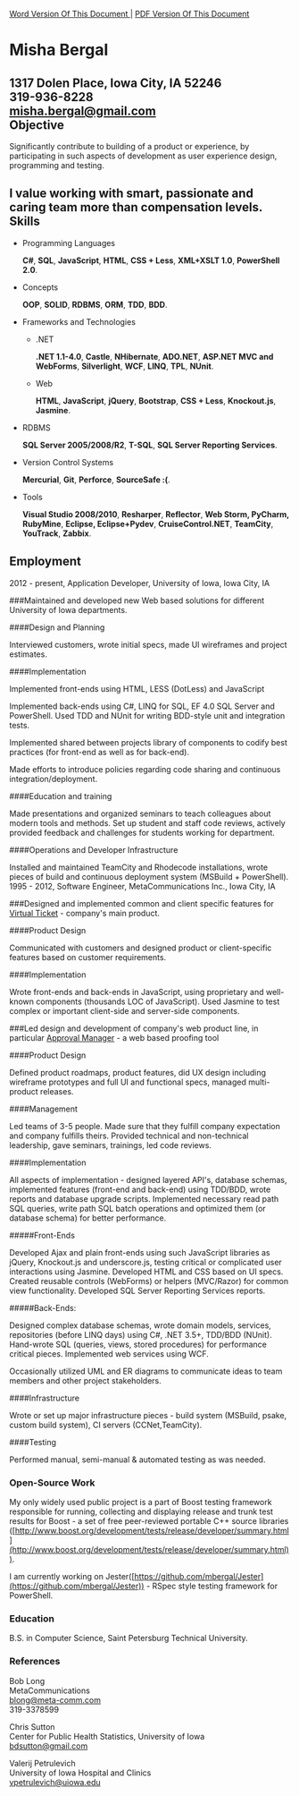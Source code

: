 ﻿
[Word Version Of This Document ](https://github.com/mbergal/resume/blob/master/bin/Resume.docx?raw=true)
| [PDF Version Of This Document ](https://github.com/mbergal/resume/blob/master/bin/Resume.pdf?raw=true)

Misha Bergal
============
        
1317 Dolen Place, Iowa City, IA 52246  
319-936-8228  
misha.bergal@gmail.com  
Objective
---------

Significantly contribute to building of a product or experience, by participating in such aspects of development as user experience design, programming and testing.

**I value working with smart, passionate and caring team more than compensation levels.**
Skills
------
* Programming Languages

    **C#**, **SQL**, **JavaScript**, **HTML**, **CSS + Less**, **XML+XSLT 1.0**, **PowerShell 2.0**.

* Concepts

    **OOP**, **SOLID**, **RDBMS**, **ORM**, **TDD**, **BDD**.

* Frameworks and Technologies

    * .NET

        **.NET 1.1-4.0**, **Castle**, **NHibernate**, **ADO.NET**, **ASP.NET MVC and WebForms**, **Silverlight**, **WCF**, **LINQ**, **TPL**, **NUnit**.

    * Web

        **HTML**, **JavaScript**, **jQuery**, **Bootstrap**, **CSS + Less**, **Knockout.js**, **Jasmine**.

* RDBMS

    **SQL Server 2005/2008/R2**, **T-SQL**, **SQL Server Reporting Services**.

* Version Control Systems

    **Mercurial**, **Git**, **Perforce**, **SourceSafe :(**.

* Tools

    **Visual Studio 2008/2010**, **Resharper**, **Reflector**, **Web Storm, PyCharm, RubyMine**, **Eclipse, Eclipse+Pydev**, **CruiseControl.NET**, **TeamCity**, **YouTrack**, **Zabbix**.

Employment
----------
2012 - present, Application Developer, 
University of Iowa, Iowa City, IA

###Maintained and developed new Web based solutions for different University of Iowa departments.

####Design and Planning

Interviewed customers, wrote initial specs, made UI wireframes and project estimates.

####Implementation

Implemented front-ends using HTML, LESS (DotLess) and JavaScript

Implemented back-ends using C#, LINQ for SQL, EF 4.0 SQL Server and PowerShell. Used TDD and NUnit for writing BDD-style unit and integration tests.

Implemented shared between projects library of components to codify best practices (for front-end as well as for back-end).

Made efforts to introduce policies regarding code sharing and continuous integration/deployment.

####Education and training

Made presentations and organized seminars to teach colleagues about modern tools and methods. Set up student and staff code reviews, actively provided feedback and challenges for students working for department.

####Operations and Developer Infrastructure

Installed and maintained TeamCity and Rhodecode installations, wrote pieces of build and continuous deployment system (MSBuild + PowerShell).
1995 - 2012, Software Engineer, 
MetaCommunications Inc., Iowa City, IA

###Designed and implemented common and client specific features for [Virtual Ticket](http://www.metacommunications.com/products/virtual_ticket) - company's main product.

####Product Design

Communicated with customers and designed product or client-specific features based on customer requirements. 

####Implementation

Wrote front-ends and back-ends in JavaScript, using proprietary and well-known components (thousands LOC of JavaScript). Used Jasmine to test complex or important client-side and server-side components. 

###Led design and development of company's web product line, in particular [Approval Manager](http://www.metacommunications.com/products/approval_manager) - a web based proofing tool 

####Product Design

Defined product roadmaps, product features, did UX design including wireframe prototypes and full UI and functional specs, managed multi-product releases. 

####Management

Led teams of 3-5 people. Made sure that they fulfill company expectation and company fulfills theirs. Provided technical and non-technical leadership, gave seminars, trainings, led code reviews. 

####Implementation

All aspects of implementation - designed layered API's, database schemas, implemented features (front-end and back-end) using TDD/BDD, wrote reports and database upgrade scripts. Implemented necessary read path SQL queries, write path SQL batch operations and optimized them (or database schema) for better performance. 

#####Front-Ends

Developed Ajax and plain front-ends using such JavaScript libraries as jQuery, Knockout.js and underscore.js, testing critical or complicated user interactions using Jasmine. Developed HTML and CSS based on UI specs. Created reusable controls (WebForms) or helpers (MVC/Razor) for common view functionality. Developed SQL Server Reporting Services reports. 

#####Back-Ends:

Designed complex database schemas, wrote domain models, services, repositories (before LINQ days) using C#, .NET 3.5+, TDD/BDD (NUnit). Hand-wrote SQL (queries, views, stored procedures) for performance critical pieces. Implemented web services using WCF. 

Occasionally utilized UML and ER diagrams to communicate ideas to team members and other project stakeholders. 

####Infrastructure

Wrote or set up major infrastructure pieces - build system (MSBuild, psake, custom build system), CI servers (CCNet,TeamCity). 

####Testing

Performed manual, semi-manual & automated testing as was needed. 

### Open-Source Work

My only widely used public project is a part of Boost testing framework responsible for running, collecting and displaying release and trunk test results for Boost - a set of free peer-reviewed portable C++ source libraries ([http://www.boost.org/development/tests/release/developer/summary.html](http://www.boost.org/development/tests/release/developer/summary.html)). 

I am currently working on Jester([https://github.com/mbergal/Jester](https://github.com/mbergal/Jester)) - RSpec style testing framework for PowerShell. 

### Education

B.S. in Computer Science, Saint Petersburg Technical University.

### References

Bob Long  
MetaCommunications  
blong@meta-comm.com  
319-3378599  

Chris Sutton  
Center for Public Health Statistics, University of Iowa  
bdsutton@gmail.com  
  

Valerij Petrulevich  
University of Iowa Hospital and Clinics  
vpetrulevich@uiowa.edu  
  
